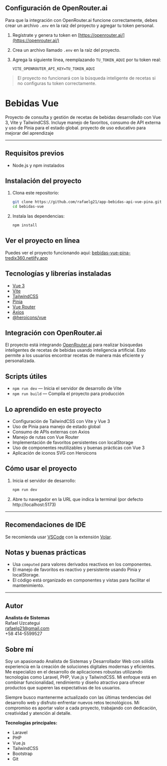 ## Configuración de OpenRouter.ai

Para que la integración con OpenRouter.ai funcione correctamente, debes crear un archivo `.env` en la raíz del proyecto y agregar tu token personal.

1. Regístrate y genera tu token en [https://openrouter.ai/](https://openrouter.ai/)
2. Crea un archivo llamado `.env` en la raíz del proyecto.
3. Agrega la siguiente línea, reemplazando `TU_TOKEN_AQUI` por tu token real:

	```env
	VITE_OPENROUTER_API_KEY=TU_TOKEN_AQUI
	```

> El proyecto no funcionará con la búsqueda inteligente de recetas si no configuras tu token correctamente.

# Bebidas Vue

Proyecto de consulta y gestión de recetas de bebidas desarrollado con Vue 3, Vite y TailwindCSS. Incluye manejo de favoritos, consumo de API externa y uso de Pinia para el estado global. proyecto de uso educativo para  mejorar  del aprendizaje 

---

## Requisitos previos

- Node.js y npm instalados


## Instalación del proyecto

1. Clona este repositorio:
	```bash
	git clone https://github.com/rafaelg21/app-bebidas-api-vue-pina.git
	cd bebidas-vue
	```

2. Instala las dependencias:
	```bash
	npm install
	```

## Ver el proyecto en línea

Puedes ver el proyecto funcionando aquí: [bebidas-vue-pina-tredix360.netlify.app](https://bebidas-vue-pina-tredix360.netlify.app)


## Tecnologías y librerías instaladas

- [Vue 3](https://vuejs.org/)
- [Vite](https://vitejs.dev/)
- [TailwindCSS](https://tailwindcss.com/)
- [Pinia](https://pinia.vuejs.org/)
- [Vue Router](https://router.vuejs.org/)
- [Axios](https://axios-http.com/)
- [@heroicons/vue](https://github.com/tailwindlabs/heroicons)

## Integración con OpenRouter.ai

El proyecto está integrando [OpenRouter.ai](https://openrouter.ai/) para realizar búsquedas inteligentes de recetas de bebidas usando inteligencia artificial. Esto permite a los usuarios encontrar recetas de manera más eficiente y personalizada.

## Scripts útiles

- `npm run dev` — Inicia el servidor de desarrollo de Vite
- `npm run build` — Compila el proyecto para producción

## Lo aprendido en este proyecto

- Configuración de TailwindCSS con Vite y Vue 3
- Uso de Pinia para manejo de estado global
- Consumo de APIs externas con Axios
- Manejo de rutas con Vue Router
- Implementación de favoritos persistentes con localStorage
- Uso de componentes reutilizables y buenas prácticas con Vue 3
- Aplicación de iconos SVG con Heroicons

## Cómo usar el proyecto

1. Inicia el servidor de desarrollo:
	```bash
	npm run dev
	```
2. Abre tu navegador en la URL que indica la terminal (por defecto http://localhost:5173)

---

## Recomendaciones de IDE

Se recomienda usar [VSCode](https://code.visualstudio.com/) con la extensión [Volar](https://marketplace.visualstudio.com/items?itemName=Vue.volar).

## Notas y buenas prácticas

- Usa `computed` para valores derivados reactivos en los componentes.
- El manejo de favoritos es reactivo y persistente usando Pinia y localStorage.
- El código está organizado en componentes y vistas para facilitar el mantenimiento.

---

## Autor
**Analista de Sistemas**  
Rafael Uzcategui  
rafaelg21@gmail.com  
+58 414-5599527

## Sobre mí
Soy un apasionado Analista de Sistemas y Desarrollador Web con sólida experiencia en la creación de soluciones digitales modernas y eficientes. Me especializo en el desarrollo de aplicaciones robustas utilizando tecnologías como Laravel, PHP, Vue.js y TailwindCSS. Mi enfoque está en combinar funcionalidad, rendimiento y diseño atractivo para ofrecer productos que superen las expectativas de los usuarios.

Siempre busco mantenerme actualizado con las últimas tendencias del desarrollo web y disfruto enfrentar nuevos retos tecnológicos. Mi compromiso es aportar valor a cada proyecto, trabajando con dedicación, creatividad y atención al detalle.

**Tecnologías principales:**
- Laravel
- PHP
- Vue.js
- TailwindCSS
- Bootstrap
- Git